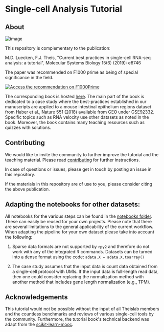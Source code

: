 # Single-cell Analysis Tutorial

## About

![image](https://drive.google.com/uc?export=view&id=1YoX3F8gNGH5K0AFu4wFdd5ccEXT-mP_J)

This repository is complementary to the publication:

M.D. Luecken, F.J. Theis, "Current best practices in single-cell RNA-seq analysis: a tutorial", Molecular Systems Biology 15(6) (2019): e8746

The paper was recommended on F1000 prime as being of special significance in the field.

<a href="https://f1000.com/prime/736010853?bd=1 &ui=150648 " target="_blank"><img src="https://s3.us-east-1.amazonaws.com/cdn.f1000.com/images/badges/badgef1000.gif" alt="Access the recommendation on F1000Prime" id="bg" /></a>

The corresponding book is hosted [here](https://github.com/theislab). The main part of the book is dedicated to a case study where the best-practices established in our manuscripts are applied to a mouse intestinal epithelium regions dataset from Haber et al., Nature 551 (2018) available from GEO under GSE92332.
Specific topics such as RNA velocity use other datasets as noted in the book.
Moreover, the book contains many teaching resources such as quizzes with solutions.

## Contributing

We would like to invite the community to further improve the tutorial and the teaching material.
Please read [contributing](contributing.md) for further instructions.

In case of questions or issues, please get in touch by posting an issue in this repository.

If the materials in this repository are of use to you, please consider citing the above publication.

## Adapting the notebooks for other datasets:

All notebooks for the various steps can be found in the [notebooks folder](extended-single-cell-best-practices/tree/master/notebooks). 
These can easily be reused for your own projects.
Please note that there are several limitations to the general applicability of the current workflow. When adapting the pipeline for your own dataset please take into account the following:

1. Sparse data formats are not supported by `rpy2` and therefore do not work with any of the integrated R commands. Datasets can be turned into a dense format using the code: `adata.X = adata.X.toarray()`

2. The case study assumes that the input data is count data obtained from a single-cell protocol with UMIs. If the input data is full-length read data, then one could consider replacing the normalization method with another method that includes gene length normalization (e.g., TPM).

## Acknowledgements

This tutorial would not be possible without the input of all Theislab members and the countless benchmarks and reviews of various single-cell tools by the community. Furthermore, the tutorial book's technical backend was adapt from the [scikit-learn-mooc](https://github.com/INRIA/scikit-learn-mooc).
